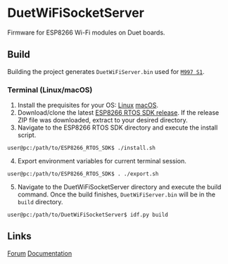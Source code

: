 # DuetWiFiSocketServer

Firmware for ESP8266 Wi-Fi modules on Duet boards.

## Build

Building the project generates `DuetWiFiServer.bin` used for [`M997 S1`](https://duet3d.dozuki.com/Wiki/M997).

### Terminal (Linux/macOS)

1. Install the prequisites for your OS: [Linux](https://docs.espressif.com/projects/esp-idf/en/latest/esp32/get-started/linux-setup.html#install-prerequisites) [macOS](https://docs.espressif.com/projects/esp-idf/en/latest/esp32/get-started/macos-setup.html#install-prerequisites).
2. Download/clone the latest [ESP8266 RTOS SDK release](https://github.com/espressif/ESP8266_RTOS_SDK). If the release ZIP file was downloaded, extract to your desired directory.
3. Navigate to the ESP8266 RTOS SDK directory and execute the install script.

```console
user@pc:/path/to/ESP8266_RTOS_SDK$ ./install.sh
```

4. Export environment variables for current terminal session.


```console
user@pc:/path/to/ESP8266_RTOS_SDK$ . ./export.sh
```

5. Navigate to the DuetWiFiSocketServer directory and execute the build command. Once the build finishes, `DuetWiFiServer.bin`  will be in the `build` directory.


```console
user@pc:/path/to/DuetWiFiSocketServer$ idf.py build
```

## Links

[Forum](https://forum.duet3d.com/)
[Documentation](https://docs.duet3d.com)
